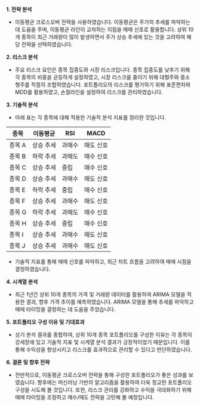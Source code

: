 **1. 전략 분석**

- 이동평균 크로스오버 전략을 사용하였습니다. 이동평균은 주가의 추세를 파악하는데 도움을 주며, 이동평균 라인이 교차하는 지점을 매매 신호로 활용합니다. 상위 10개 종목이 최근 거래량이 많이 발생하면서 주가 상승 추세에 있는 것을 고려하여 해당 전략을 선택하였습니다.

**2. 리스크 분석**

- 주요 리스크 요인은 종목 집중도와 시장 리스크입니다. 종목 집중도를 낮추기 위해 각 종목의 비중을 균등하게 설정하였고, 시장 리스크를 줄이기 위해 대형주와 중소형주를 적절히 조합하였습니다. 포트폴리오의 리스크를 평가하기 위해 표준편차와 MDD를 활용하였고, 손절라인을 설정하여 리스크를 관리하였습니다.

**3. 기술적 분석**

- 아래 표는 각 종목에 대해 적용한 기술적 분석 지표를 정리한 것입니다.

| 종목   | 이동평균 | RSI  | MACD |
|--------|-----------|------|-------|
| 종목 A | 상승 추세  | 과매수 | 매도 신호 |
| 종목 B | 하락 추세  | 과매도 | 매수 신호 |
| 종목 C | 상승 추세  | 중립    | 매수 신호 |
| 종목 D | 상승 추세  | 과매수 | 매도 신호 |
| 종목 E | 하락 추세  | 중립    | 매수 신호 |
| 종목 F | 상승 추세  | 과매수 | 매도 신호 |
| 종목 G | 하락 추세  | 과매도 | 매수 신호 |
| 종목 H | 상승 추세  | 중립    | 매수 신호 |
| 종목 I | 상승 추세  | 과매수 | 매도 신호 |
| 종목 J | 상승 추세  | 과매수 | 매도 신호 |

- 기술적 지표를 통해 매매 신호를 파악하고, 최근 차트 흐름을 고려하여 매매 시점을 결정하였습니다.

**4. 시계열 분석**

- 최근 1년간 상위 10개 종목의 가격 및 거래량 데이터를 활용하여 ARIMA 모델을 적용한 결과, 향후 가격 추이를 예측하였습니다. ARIMA 모델을 통해 추세를 파악하고 매매 타이밍을 결정하는 데 도움을 주었습니다.

**5. 포트폴리오 구성 이유 및 기대효과**

- 상기 분석 결과를 종합하여, 상위 10개 종목 포트폴리오를 구성한 이유는 각 종목이 강세장에 있고 기술적 지표 및 시계열 분석 결과가 긍정적이었기 때문입니다. 이를 통해 수익성을 향상시키고 리스크를 효과적으로 관리할 수 있다고 판단하였습니다.

**6. 결론 및 향후 전략**

- 전반적으로, 이동평균 크로스오버 전략을 통해 구성한 포트폴리오가 좋은 성과를 보였습니다. 향후에는 머신러닝 기반의 알고리즘을 활용하여 더욱 정교한 포트폴리오 구성을 시도해 볼 것입니다. 또한, 리스크 관리를 강화하고 수익을 극대화하기 위해 매매 타이밍을 조정하고 매수/매도 전략을 고민해 볼 예정입니다.